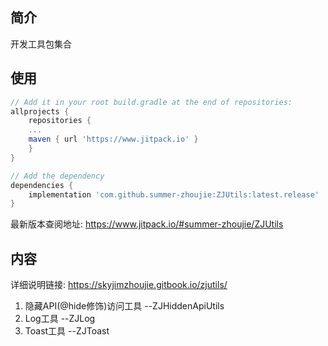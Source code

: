 ## 简介
开发工具包集合

## 使用
```gradle
// Add it in your root build.gradle at the end of repositories:
allprojects {
    repositories {
	...
	maven { url 'https://www.jitpack.io' }
    }
}
```
```gradle
// Add the dependency
dependencies {
    implementation 'com.github.summer-zhoujie:ZJUtils:latest.release'
}
```
最新版本查阅地址: https://www.jitpack.io/#summer-zhoujie/ZJUtils

## 内容
详细说明链接: https://skyjimzhoujie.gitbook.io/zjutils/

1. 隐藏API(@hide修饰)访问工具 --ZJHiddenApiUtils
2. Log工具 --ZJLog
3. Toast工具 --ZJToast
